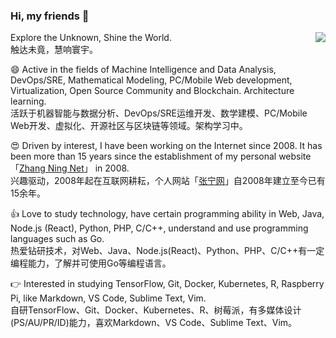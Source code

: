 ### Hi, my friends 👋

<img align="right" src="https://github-readme-stats.vercel.app/api?username=zning1994&show_icons=true&count_private=true&icon_color=0366d6&text_color=24292e&bg_color=ffffff&hide_title=true" />

Explore the Unknown, Shine the World.<br />触达未竟，慧响寰宇。 

😄 Active in the fields of Machine Intelligence and Data Analysis, DevOps/SRE, Mathematical Modeling, PC/Mobile Web development, Virtualization, Open Source Community and Blockchain. Architecture learning.<br />活跃于机器智能与数据分析、DevOps/SRE运维开发、数学建模、PC/Mobile Web开发、虚拟化、开源社区与区块链等领域。架构学习中。

😍 Driven by interest, I have been working on the Internet since 2008. It has been more than 15 years since the establishment of my personal website 「[Zhang Ning Net](https://www.zning.net.cn)」 in 2008.<br />兴趣驱动，2008年起在互联网耕耘，个人网站「[张宁网](https://www.zning.net.cn)」自2008年建立至今已有15余年。

👍 Love to study technology, have certain programming ability in Web, Java, Node.js (React), Python, PHP, C/C++, understand and use programming languages such as Go. <br />热爱钻研技术，对Web、Java、Node.js(React)、Python、PHP、C/C++有一定编程能力，了解并可使用Go等编程语言。

👉 Interested in studying TensorFlow, Git, Docker, Kubernetes, R, Raspberry Pi, like Markdown, VS Code, Sublime Text, Vim.<br />自研TensorFlow、Git、Docker、Kubernetes、R、树莓派，有多媒体设计(PS/AU/PR/ID)能力，喜欢Markdown、VS Code、Sublime Text、Vim。
<!--
<img src="https://github-readme-stats.vercel.app/api/top-langs/?username=zning1994" />


**zning1994/zning1994** is a ✨ _special_ ✨ repository because its `README.md` (this file) appears on your GitHub profile.

Here are some ideas to get you started:

- 🔭 I’m currently working on ...
- 🌱 I’m currently learning ...
- 👯 I’m looking to collaborate on ...
- 🤔 I’m looking for help with ...
- 💬 Ask me about ...
- 📫 How to reach me: ...
- 😄 Pronouns: ...
- ⚡ Fun fact: ...
-->
